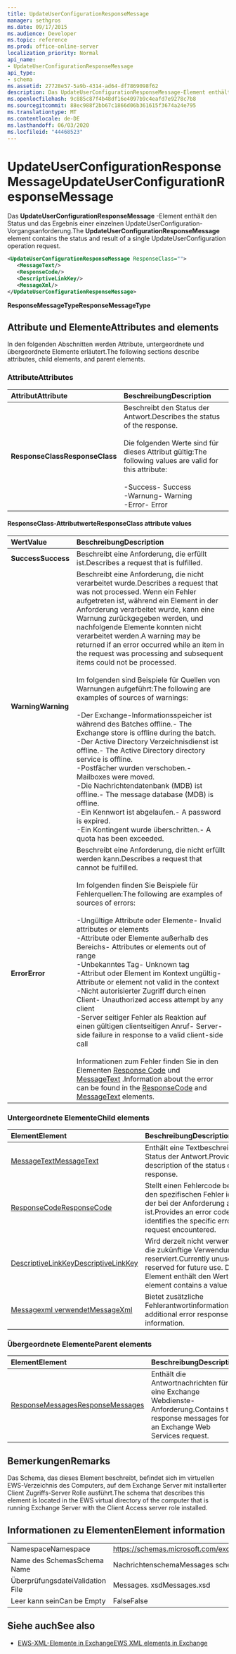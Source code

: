 ```yaml
---
title: UpdateUserConfigurationResponseMessage
manager: sethgros
ms.date: 09/17/2015
ms.audience: Developer
ms.topic: reference
ms.prod: office-online-server
localization_priority: Normal
api_name:
- UpdateUserConfigurationResponseMessage
api_type:
- schema
ms.assetid: 27728e57-5a9b-4314-ad64-df7869098f62
description: Das UpdateUserConfigurationResponseMessage-Element enthält den Status und das Ergebnis einer einzelnen UpdateUserConfiguration-Vorgangsanforderung.
ms.openlocfilehash: 9c885c87f4b48df16e4097b9c4eafd7e9278c7b8
ms.sourcegitcommit: 88ec988f2bb67c1866d06b361615f3674a24e795
ms.translationtype: MT
ms.contentlocale: de-DE
ms.lasthandoff: 06/03/2020
ms.locfileid: "44468523"
---
```

# <a name="updateuserconfigurationresponsemessage"></a><span data-ttu-id="cf2f9-103">UpdateUserConfigurationResponseMessage</span><span class="sxs-lookup"><span data-stu-id="cf2f9-103">UpdateUserConfigurationResponseMessage</span></span>

<span data-ttu-id="cf2f9-104">Das **UpdateUserConfigurationResponseMessage** -Element enthält den Status und das Ergebnis einer einzelnen UpdateUserConfiguration-Vorgangsanforderung.</span><span class="sxs-lookup"><span data-stu-id="cf2f9-104">The **UpdateUserConfigurationResponseMessage** element contains the status and result of a single UpdateUserConfiguration operation request.</span></span> 
  
```xml
<UpdateUserConfigurationResponseMessage ResponseClass="">
   <MessageText/>
   <ResponseCode/>
   <DescriptiveLinkKey/>
   <MessageXml/>
</UpdateUserConfigurationResponseMessage>
```

 <span data-ttu-id="cf2f9-105">**ResponseMessageType**</span><span class="sxs-lookup"><span data-stu-id="cf2f9-105">**ResponseMessageType**</span></span>
## <a name="attributes-and-elements"></a><span data-ttu-id="cf2f9-106">Attribute und Elemente</span><span class="sxs-lookup"><span data-stu-id="cf2f9-106">Attributes and elements</span></span>

<span data-ttu-id="cf2f9-107">In den folgenden Abschnitten werden Attribute, untergeordnete und übergeordnete Elemente erläutert.</span><span class="sxs-lookup"><span data-stu-id="cf2f9-107">The following sections describe attributes, child elements, and parent elements.</span></span>
  
### <a name="attributes"></a><span data-ttu-id="cf2f9-108">Attribute</span><span class="sxs-lookup"><span data-stu-id="cf2f9-108">Attributes</span></span>

|<span data-ttu-id="cf2f9-109">**Attribut**</span><span class="sxs-lookup"><span data-stu-id="cf2f9-109">**Attribute**</span></span>|<span data-ttu-id="cf2f9-110">**Beschreibung**</span><span class="sxs-lookup"><span data-stu-id="cf2f9-110">**Description**</span></span>|
|:-----|:-----|
|<span data-ttu-id="cf2f9-111">**ResponseClass**</span><span class="sxs-lookup"><span data-stu-id="cf2f9-111">**ResponseClass**</span></span> <br/> | <span data-ttu-id="cf2f9-112">Beschreibt den Status der Antwort.</span><span class="sxs-lookup"><span data-stu-id="cf2f9-112">Describes the status of the response.</span></span> <br/><br/><span data-ttu-id="cf2f9-113">Die folgenden Werte sind für dieses Attribut gültig:</span><span class="sxs-lookup"><span data-stu-id="cf2f9-113">The following values are valid for this attribute:</span></span>  <br/><br/><span data-ttu-id="cf2f9-114">-Success</span><span class="sxs-lookup"><span data-stu-id="cf2f9-114">-  Success</span></span>  <br/><span data-ttu-id="cf2f9-115">-Warnung</span><span class="sxs-lookup"><span data-stu-id="cf2f9-115">-  Warning</span></span>  <br/><span data-ttu-id="cf2f9-116">-Error</span><span class="sxs-lookup"><span data-stu-id="cf2f9-116">-  Error</span></span>  <br/> |
   
#### <a name="responseclass-attribute-values"></a><span data-ttu-id="cf2f9-117">ResponseClass-Attributwerte</span><span class="sxs-lookup"><span data-stu-id="cf2f9-117">ResponseClass attribute values</span></span>

|<span data-ttu-id="cf2f9-118">**Wert**</span><span class="sxs-lookup"><span data-stu-id="cf2f9-118">**Value**</span></span>|<span data-ttu-id="cf2f9-119">**Beschreibung**</span><span class="sxs-lookup"><span data-stu-id="cf2f9-119">**Description**</span></span>|
|:-----|:-----|
|<span data-ttu-id="cf2f9-120">**Success**</span><span class="sxs-lookup"><span data-stu-id="cf2f9-120">**Success**</span></span> <br/> |<span data-ttu-id="cf2f9-121">Beschreibt eine Anforderung, die erfüllt ist.</span><span class="sxs-lookup"><span data-stu-id="cf2f9-121">Describes a request that is fulfilled.</span></span>  <br/> |
|<span data-ttu-id="cf2f9-122">**Warning**</span><span class="sxs-lookup"><span data-stu-id="cf2f9-122">**Warning**</span></span> <br/> | <span data-ttu-id="cf2f9-123">Beschreibt eine Anforderung, die nicht verarbeitet wurde.</span><span class="sxs-lookup"><span data-stu-id="cf2f9-123">Describes a request that was not processed.</span></span> <span data-ttu-id="cf2f9-124">Wenn ein Fehler aufgetreten ist, während ein Element in der Anforderung verarbeitet wurde, kann eine Warnung zurückgegeben werden, und nachfolgende Elemente konnten nicht verarbeitet werden.</span><span class="sxs-lookup"><span data-stu-id="cf2f9-124">A warning may be returned if an error occurred while an item in the request was processing and subsequent items could not be processed.</span></span> <br/><br/><span data-ttu-id="cf2f9-125">Im folgenden sind Beispiele für Quellen von Warnungen aufgeführt:</span><span class="sxs-lookup"><span data-stu-id="cf2f9-125">The following are examples of sources of warnings:</span></span>  <br/><br/><span data-ttu-id="cf2f9-126">-Der Exchange-Informationsspeicher ist während des Batches offline.</span><span class="sxs-lookup"><span data-stu-id="cf2f9-126">-  The Exchange store is offline during the batch.</span></span>  <br/><span data-ttu-id="cf2f9-127">-Der Active Directory Verzeichnisdienst ist offline.</span><span class="sxs-lookup"><span data-stu-id="cf2f9-127">-  The Active Directory directory service is offline.</span></span>  <br/><span data-ttu-id="cf2f9-128">-Postfächer wurden verschoben.</span><span class="sxs-lookup"><span data-stu-id="cf2f9-128">-  Mailboxes were moved.</span></span>  <br/><span data-ttu-id="cf2f9-129">-Die Nachrichtendatenbank (MDB) ist offline.</span><span class="sxs-lookup"><span data-stu-id="cf2f9-129">-  The message database (MDB) is offline.</span></span>  <br/><span data-ttu-id="cf2f9-130">-Ein Kennwort ist abgelaufen.</span><span class="sxs-lookup"><span data-stu-id="cf2f9-130">-  A password is expired.</span></span>  <br/><span data-ttu-id="cf2f9-131">-Ein Kontingent wurde überschritten.</span><span class="sxs-lookup"><span data-stu-id="cf2f9-131">-  A quota has been exceeded.</span></span>  <br/> |
|<span data-ttu-id="cf2f9-132">**Error**</span><span class="sxs-lookup"><span data-stu-id="cf2f9-132">**Error**</span></span> <br/> | <span data-ttu-id="cf2f9-133">Beschreibt eine Anforderung, die nicht erfüllt werden kann.</span><span class="sxs-lookup"><span data-stu-id="cf2f9-133">Describes a request that cannot be fulfilled.</span></span> <br/><br/><span data-ttu-id="cf2f9-134">Im folgenden finden Sie Beispiele für Fehlerquellen:</span><span class="sxs-lookup"><span data-stu-id="cf2f9-134">The following are examples of sources of errors:</span></span>  <br/><br/><span data-ttu-id="cf2f9-135">-Ungültige Attribute oder Elemente</span><span class="sxs-lookup"><span data-stu-id="cf2f9-135">-  Invalid attributes or elements</span></span>  <br/><span data-ttu-id="cf2f9-136">-Attribute oder Elemente außerhalb des Bereichs</span><span class="sxs-lookup"><span data-stu-id="cf2f9-136">-  Attributes or elements out of range</span></span>  <br/><span data-ttu-id="cf2f9-137">-Unbekanntes Tag</span><span class="sxs-lookup"><span data-stu-id="cf2f9-137">-  Unknown tag</span></span>  <br/><span data-ttu-id="cf2f9-138">-Attribut oder Element im Kontext ungültig</span><span class="sxs-lookup"><span data-stu-id="cf2f9-138">-  Attribute or element not valid in the context</span></span>  <br/><span data-ttu-id="cf2f9-139">-Nicht autorisierter Zugriff durch einen Client</span><span class="sxs-lookup"><span data-stu-id="cf2f9-139">-  Unauthorized access attempt by any client</span></span>  <br/><span data-ttu-id="cf2f9-140">-Server seitiger Fehler als Reaktion auf einen gültigen clientseitigen Anruf</span><span class="sxs-lookup"><span data-stu-id="cf2f9-140">-  Server-side failure in response to a valid client-side call</span></span>  <br/><br/>  <span data-ttu-id="cf2f9-141">Informationen zum Fehler finden Sie in den Elementen [Response Code](responsecode.md) und [MessageText](messagetext.md) .</span><span class="sxs-lookup"><span data-stu-id="cf2f9-141">Information about the error can be found in the [ResponseCode](responsecode.md) and [MessageText](messagetext.md) elements.</span></span>  <br/> |
   
### <a name="child-elements"></a><span data-ttu-id="cf2f9-142">Untergeordnete Elemente</span><span class="sxs-lookup"><span data-stu-id="cf2f9-142">Child elements</span></span>

|<span data-ttu-id="cf2f9-143">**Element**</span><span class="sxs-lookup"><span data-stu-id="cf2f9-143">**Element**</span></span>|<span data-ttu-id="cf2f9-144">**Beschreibung**</span><span class="sxs-lookup"><span data-stu-id="cf2f9-144">**Description**</span></span>|
|:-----|:-----|
|[<span data-ttu-id="cf2f9-145">MessageText</span><span class="sxs-lookup"><span data-stu-id="cf2f9-145">MessageText</span></span>](messagetext.md) <br/> |<span data-ttu-id="cf2f9-146">Enthält eine Textbeschreibung des Status der Antwort.</span><span class="sxs-lookup"><span data-stu-id="cf2f9-146">Provides a text description of the status of the response.</span></span>  <br/> |
|[<span data-ttu-id="cf2f9-147">ResponseCode</span><span class="sxs-lookup"><span data-stu-id="cf2f9-147">ResponseCode</span></span>](responsecode.md) <br/> |<span data-ttu-id="cf2f9-148">Stellt einen Fehlercode bereit, der den spezifischen Fehler identifiziert, der bei der Anforderung aufgetreten ist.</span><span class="sxs-lookup"><span data-stu-id="cf2f9-148">Provides an error code that identifies the specific error that the request encountered.</span></span>  <br/> |
|[<span data-ttu-id="cf2f9-149">DescriptiveLinkKey</span><span class="sxs-lookup"><span data-stu-id="cf2f9-149">DescriptiveLinkKey</span></span>](descriptivelinkkey.md) <br/> |<span data-ttu-id="cf2f9-150">Wird derzeit nicht verwendet und für die zukünftige Verwendung reserviert.</span><span class="sxs-lookup"><span data-stu-id="cf2f9-150">Currently unused and reserved for future use.</span></span> <span data-ttu-id="cf2f9-151">Dieses Element enthält den Wert 0.</span><span class="sxs-lookup"><span data-stu-id="cf2f9-151">This element contains a value of 0.</span></span>  <br/> |
|[<span data-ttu-id="cf2f9-152">Messagexml verwendet</span><span class="sxs-lookup"><span data-stu-id="cf2f9-152">MessageXml</span></span>](messagexml.md) <br/> |<span data-ttu-id="cf2f9-153">Bietet zusätzliche Fehlerantwortinformationen.</span><span class="sxs-lookup"><span data-stu-id="cf2f9-153">Provides additional error response information.</span></span>  <br/> |
   
### <a name="parent-elements"></a><span data-ttu-id="cf2f9-154">Übergeordnete Elemente</span><span class="sxs-lookup"><span data-stu-id="cf2f9-154">Parent elements</span></span>

|<span data-ttu-id="cf2f9-155">**Element**</span><span class="sxs-lookup"><span data-stu-id="cf2f9-155">**Element**</span></span>|<span data-ttu-id="cf2f9-156">**Beschreibung**</span><span class="sxs-lookup"><span data-stu-id="cf2f9-156">**Description**</span></span>|
|:-----|:-----|
|[<span data-ttu-id="cf2f9-157">ResponseMessages</span><span class="sxs-lookup"><span data-stu-id="cf2f9-157">ResponseMessages</span></span>](responsemessages.md) <br/> |<span data-ttu-id="cf2f9-158">Enthält die Antwortnachrichten für eine Exchange Webdienste-Anforderung.</span><span class="sxs-lookup"><span data-stu-id="cf2f9-158">Contains the response messages for an Exchange Web Services request.</span></span>  <br/> |
   
## <a name="remarks"></a><span data-ttu-id="cf2f9-159">Bemerkungen</span><span class="sxs-lookup"><span data-stu-id="cf2f9-159">Remarks</span></span>

<span data-ttu-id="cf2f9-160">Das Schema, das dieses Element beschreibt, befindet sich im virtuellen EWS-Verzeichnis des Computers, auf dem Exchange Server mit installierter Client Zugriffs-Server Rolle ausführt.</span><span class="sxs-lookup"><span data-stu-id="cf2f9-160">The schema that describes this element is located in the EWS virtual directory of the computer that is running Exchange Server with the Client Access server role installed.</span></span>
  
## <a name="element-information"></a><span data-ttu-id="cf2f9-161">Informationen zu Elementen</span><span class="sxs-lookup"><span data-stu-id="cf2f9-161">Element information</span></span>

|||
|:-----|:-----|
|<span data-ttu-id="cf2f9-162">Namespace</span><span class="sxs-lookup"><span data-stu-id="cf2f9-162">Namespace</span></span>  <br/> |https://schemas.microsoft.com/exchange/services/2006/messages  <br/> |
|<span data-ttu-id="cf2f9-163">Name des Schemas</span><span class="sxs-lookup"><span data-stu-id="cf2f9-163">Schema Name</span></span>  <br/> |<span data-ttu-id="cf2f9-164">Nachrichtenschema</span><span class="sxs-lookup"><span data-stu-id="cf2f9-164">Messages schema</span></span>  <br/> |
|<span data-ttu-id="cf2f9-165">Überprüfungsdatei</span><span class="sxs-lookup"><span data-stu-id="cf2f9-165">Validation File</span></span>  <br/> |<span data-ttu-id="cf2f9-166">Messages. xsd</span><span class="sxs-lookup"><span data-stu-id="cf2f9-166">Messages.xsd</span></span>  <br/> |
|<span data-ttu-id="cf2f9-167">Leer kann sein</span><span class="sxs-lookup"><span data-stu-id="cf2f9-167">Can be Empty</span></span>  <br/> |<span data-ttu-id="cf2f9-168">False</span><span class="sxs-lookup"><span data-stu-id="cf2f9-168">False</span></span>  <br/> |
   
## <a name="see-also"></a><span data-ttu-id="cf2f9-169">Siehe auch</span><span class="sxs-lookup"><span data-stu-id="cf2f9-169">See also</span></span>

- [<span data-ttu-id="cf2f9-170">EWS-XML-Elemente in Exchange</span><span class="sxs-lookup"><span data-stu-id="cf2f9-170">EWS XML elements in Exchange</span></span>](ews-xml-elements-in-exchange.md)

